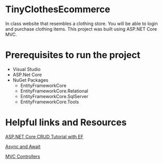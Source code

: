 # TinyClothesEcommerce
In class website that resembles a clothing store. You will be able to login and purchase clothing items.
This project was built using ASP.NET Core MVC.

# Prerequisites to run the project
* Visual Studio
* ASP.Net Core
* NuGet Packages
    * EntityFrameworkCore
    * EntityFrameworkCore.Relational
    * EntityFrameworkCore.SqlServer
    * EntityFrameworkCore.Tools
    
# Helpful links and Resources
[ASP.NET Core CRUD Tutorial with EF](https://docs.microsoft.com/en-us/aspnet/core/data/ef-mvc/intro?view=aspnetcore-2.0)

[Async and Await](https://channel9.msdn.com/Blogs/ASP-NET-Site-Videos/async-and-await)

[MVC Controllers](https://docs.microsoft.com/en-us/aspnet/mvc/overview/older-versions-1/controllers-and-routing/aspnet-mvc-controllers-overview-cs)
